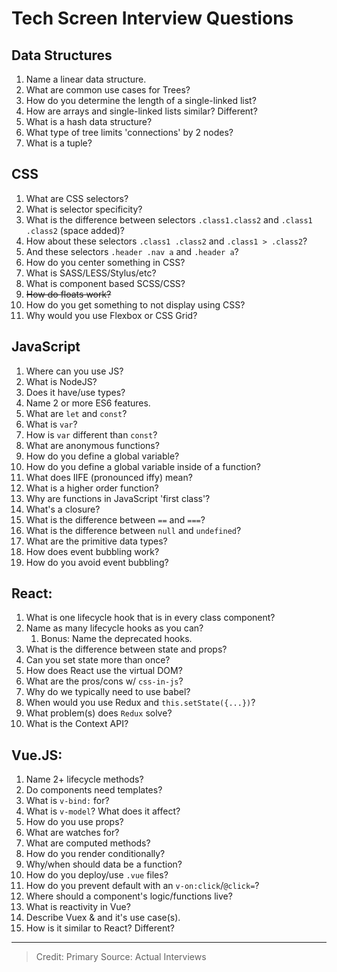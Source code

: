 # Tech Screen Interview Questions

## Data Structures

1. Name a linear data structure.
1. What are common use cases for Trees?
1. How do you determine the length of a single-linked list?
1. How are arrays and single-linked lists similar? Different?
1. What is a hash data structure?
1. What type of tree limits 'connections' by 2 nodes?
1. What is a tuple?



## CSS

1. What are CSS selectors?
1. What is selector specificity?
1. What is the difference between selectors `.class1.class2` and `.class1 .class2` (space added)?
1. How about these selectors `.class1 .class2` and `.class1 > .class2`?
1. And these selectors `.header .nav a` and `.header a`?
1. How do you center something in CSS?
1. What is SASS/LESS/Stylus/etc?
1. What is component based SCSS/CSS? 
1. ~~How do floats work?~~
1. How do you get something to not display using CSS?
1. Why would you use Flexbox or CSS Grid?

## JavaScript

1. Where can you use JS?
1. What is NodeJS?
1. Does it have/use types?
1. Name 2 or more ES6 features.
1. What are `let` and `const`?
1. What is `var`?
1. How is `var` different than `const`?
1. What are anonymous functions?
1. How do you define a global variable?
1. How do you define a global variable inside of a function?
1. What does IIFE (pronounced iffy) mean?
1. What is a higher order function?
1. Why are functions in JavaScript 'first class'?
1. What's a closure?
1. What is the difference between `==` and `===`?
1. What is the difference between `null` and `undefined`?
1. What are the primitive data types?
1. How does event bubbling work?
1. How do you avoid event bubbling?

## React:

1. What is one lifecycle hook that is in every class component?
1. Name as many lifecycle hooks as you can?
    1. Bonus: Name the deprecated hooks.
1. What is the difference between state and props?
1. Can you set state more than once?
1. How does React use the virtual DOM?
1. What are the pros/cons w/ `css-in-js`?
1. Why do we typically need to use babel?
1. When would you use Redux and `this.setState({...})`?
1. What problem(s) does `Redux` solve?
1. What is the Context API?

## Vue.JS:

1. Name 2+ lifecycle methods?
1. Do components need templates?
1. What is `v-bind:` for?
1. What is `v-model`? What does it affect?
1. How do you use props?
1. What are watches for?
1. What are computed methods?
1. How do you render conditionally?
1. Why/when should data be a function?
1. How do you deploy/use `.vue` files?
1. How do you prevent default with an `v-on:click`/`@click=`?
1. Where should a component's logic/functions live?
1. What is reactivity in Vue?
1. Describe Vuex & and it's use case(s).
1. How is it similar to React? Different?


---------------

> Credit: Primary Source: Actual Interviews

